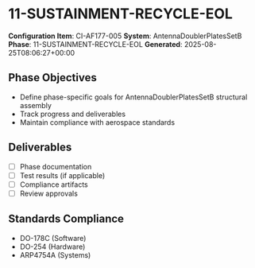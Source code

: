 # 11-SUSTAINMENT-RECYCLE-EOL

**Configuration Item**: CI-AF177-005
**System**: AntennaDoublerPlatesSetB
**Phase**: 11-SUSTAINMENT-RECYCLE-EOL
**Generated**: 2025-08-25T08:06:27+00:00

## Phase Objectives
- Define phase-specific goals for AntennaDoublerPlatesSetB structural assembly
- Track progress and deliverables
- Maintain compliance with aerospace standards

## Deliverables
- [ ] Phase documentation
- [ ] Test results (if applicable)
- [ ] Compliance artifacts
- [ ] Review approvals

## Standards Compliance
- DO-178C (Software)
- DO-254 (Hardware)
- ARP4754A (Systems)

